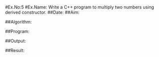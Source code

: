 #Ex.No:5
#Ex.Name: Write a C++ program to multiply two numbers using  derived constructor.
##Date:
##Aim:


##Algorithm:





##Program:



##Output:



##Result:

